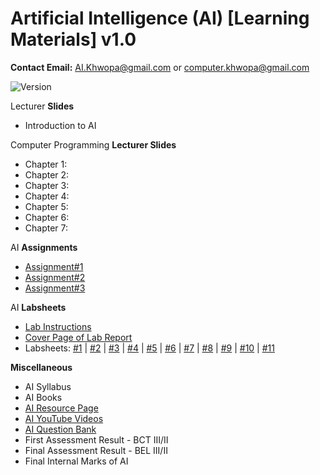 # Artificial Intelligence (AI) [Learning Materials] v1.0

**Contact Email:** AI.Khwopa@gmail.com or computer.khwopa@gmail.com

 ![Version](https://img.shields.io/badge/version-1.0-blue.svg)

Lecturer **Slides**
- Introduction to AI

Computer Programming **Lecturer Slides**
- Chapter 1: 
- Chapter 2: 
- Chapter 3: 
- Chapter 4: 
- Chapter 5: 
- Chapter 6: 
- Chapter 7: 


AI **Assignments**
- [Assignment#1](https://github.com/ErSKS/C_v3/blob/master/Assignment_1.pdf)
- [Assignment#2](https://github.com/ErSKS/C_v3/blob/master/Assignment_2.pdf)
- [Assignment#3](https://github.com/ErSKS/C_v3/blob/master/Assignment_3.pdf)

AI **Labsheets**
- [Lab Instructions](https://github.com/ErSKS/C_v3/blob/master/Lab_Instructions.pdf)
- [Cover Page of Lab Report](https://github.com/ErSKS/C_v3/blob/master/Cover_Page_of_Lab_Report.pdf)
- Labsheets: [#1](https://github.com/ErSKS/C_v3/blob/master/Labsheet_1.pdf) | [#2](https://github.com/ErSKS/C_v3/blob/master/Labsheet_2.pdf) | [#3](https://github.com/ErSKS/C_v3/blob/master/Labsheet_3.pdf) | [#4](https://github.com/ErSKS/C_v3/blob/master/Labsheet_4.pdf) | [#5](https://github.com/ErSKS/C_v3/blob/master/Labsheet_5.pdf) | [#6](https://github.com/ErSKS/C_v3/blob/master/Labsheet_6.pdf) | [#7](https://github.com/ErSKS/C_v3/blob/master/Labsheet_7.pdf) | [#8](https://github.com/ErSKS/C_v3/blob/master/Labsheet_8.pdf) | [#9](https://github.com/ErSKS/C_v3/blob/master/Labsheet_9.pdf) | [#10](https://github.com/ErSKS/C_v3/blob/master/Labsheet_10.pdf) | [#11](https://github.com/ErSKS/C_v3/blob/master/Labsheet_11.pdf)

**Miscellaneous**
- AI Syllabus
- AI Books
- [AI Resource Page](https://bctnotes.com/artificial-intelligence/)
- [AI YouTube Videos](https://www.youtube.com/playlist?list=PL9zFgBale5fug7z_YlD9M0x8gdZ7ziXen)
- [AI Question Bank](https://drive.google.com/drive/folders/1toajMBDZ2Oap663ZuJxVKWqDSYgfCL-9?usp=sharing)
- First Assessment Result - BCT III/II
- Final Assessment Result - BEL III/II
- Final Internal Marks of AI

